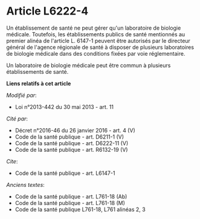 # Article L6222-4

Un établissement de santé ne peut gérer qu'un laboratoire de biologie médicale. Toutefois, les établissements publics de
santé mentionnés au premier alinéa de l'article L. 6147-1 peuvent être autorisés par le directeur général de l'agence
régionale de santé à disposer de plusieurs laboratoires de biologie médicale dans des conditions fixées par voie
réglementaire. 

Un laboratoire de biologie médicale peut être commun à plusieurs établissements de santé.

**Liens relatifs à cet article**

_Modifié par_:

  - Loi n°2013-442 du 30 mai 2013 - art. 11

_Cité par_:

  - Décret n°2016-46 du 26 janvier 2016 - art. 4 (V)
  - Code de la santé publique - art. D6211-1 (V)
  - Code de la santé publique - art. D6222-11 (V)
  - Code de la santé publique - art. R6132-19 (V)

_Cite_:

  - Code de la santé publique - art. L6147-1

_Anciens textes_:

  - Code de la santé publique - art. L761-18 (Ab)
  - Code de la santé publique - art. L761-18 (M)
  - Code de la santé publique L761-18, L761 alinéas 2, 3

